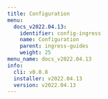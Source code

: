 ```yaml
---
title: Configuration
menu:
  docs_v2022.04.13:
    identifier: config-ingress
    name: Configuration
    parent: ingress-guides
    weight: 25
menu_name: docs_v2022.04.13
info:
  cli: v0.0.8
  installer: v2022.04.13
  version: v2022.04.13
---
```


